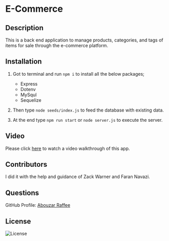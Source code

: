 # E-Commerce

## Description
This is a back end application to manage products, categories, and tags of items for sale through the e-commerce platform. 

## Installation
1. Got to terminal and run `npm i` to install all the below packages;
    * Express
    * Dotenv 
    * MySqul 
    * Sequelize

1. Then type `node seeds/index.js` to feed the database with existing data. 
1. At the end type `npm run start` or `node server.js` to execute the server. 

## Video
Please click [here](https://drive.google.com/file/d/1XL393iktc9mAhC1h46nmuR8j4lavKg7F/view) to watch a video walkthrough of this app. 

## Contributors 
I did it with the help and guidance of Zack Warner and Faran Navazi. 

## Questions 
GitHub Profile: [Abouzar Raffee](https://github.com/Raffee1989)

## License
![License](https://img.shields.io/badge/License%3A-MIT-yellow.svg)
